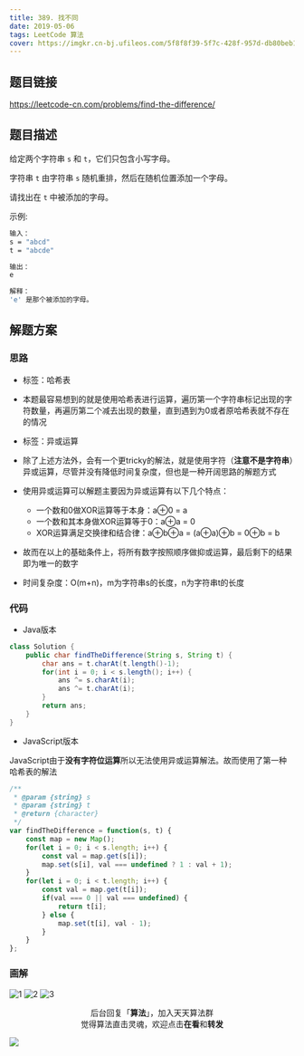 ```yaml
---
title: 389. 找不同
date: 2019-05-06
tags: LeetCode 算法
cover: https://imgkr.cn-bj.ufileos.com/5f8f8f39-5f7c-428f-957d-db80beb10799.png
---
```


## 题目链接

https://leetcode-cn.com/problems/find-the-difference/

## 题目描述

给定两个字符串 `s` 和 `t`，它们只包含小写字母。

字符串 `t` 由字符串 `s` 随机重排，然后在随机位置添加一个字母。

请找出在 `t` 中被添加的字母。

示例:

```bash
输入：
s = "abcd"
t = "abcde"

输出：
e

解释：
'e' 是那个被添加的字母。
```

## 解题方案

### 思路

- 标签：哈希表
- 本题最容易想到的就是使用哈希表进行运算，遍历第一个字符串标记出现的字符数量，再遍历第二个减去出现的数量，直到遇到为0或者原哈希表就不存在的情况

- 标签：异或运算
- 除了上述方法外，会有一个更tricky的解法，就是使用字符（**注意不是字符串**）异或运算，尽管并没有降低时间复杂度，但也是一种开阔思路的解题方式
- 使用异或运算可以解题主要因为异或运算有以下几个特点：
  - 一个数和0做XOR运算等于本身：a⊕0 = a
  - 一个数和其本身做XOR运算等于0：a⊕a = 0
  - XOR运算满足交换律和结合律：a⊕b⊕a = (a⊕a)⊕b = 0⊕b = b
- 故而在以上的基础条件上，将所有数字按照顺序做抑或运算，最后剩下的结果即为唯一的数字
- 时间复杂度：O(m+n)，m为字符串s的长度，n为字符串t的长度

### 代码

- Java版本

```Java
class Solution {
    public char findTheDifference(String s, String t) {
        char ans = t.charAt(t.length()-1);
        for(int i = 0; i < s.length(); i++) {
            ans ^= s.charAt(i);
            ans ^= t.charAt(i);
        }
        return ans;
    }
}
```

- JavaScript版本

JavaScript由于**没有字符位运算**所以无法使用异或运算解法。故而使用了第一种哈希表的解法

```JavaScript
/**
 * @param {string} s
 * @param {string} t
 * @return {character}
 */
var findTheDifference = function(s, t) {
    const map = new Map();
    for(let i = 0; i < s.length; i++) {
        const val = map.get(s[i]);
        map.set(s[i], val === undefined ? 1 : val + 1);
    }
    for(let i = 0; i < t.length; i++) {
        const val = map.get(t[i]);
        if(val === 0 || val === undefined) {
            return t[i];
        } else {
            map.set(t[i], val - 1);
        }
    }
};
```


### 画解

![1](https://imgkr.cn-bj.ufileos.com/2b34b5cc-08c8-40e2-96a2-1b927f76d926.png)
![2](https://imgkr.cn-bj.ufileos.com/6016e74d-754e-4c5d-98f4-11f91d160e79.png)
![3](https://imgkr.cn-bj.ufileos.com/5f8f8f39-5f7c-428f-957d-db80beb10799.png)


<span style="display:block;text-align:center;">后台回复「<strong>算法</strong>」，加入天天算法群</span>
<span style="display:block;text-align:center;">觉得算法直击灵魂，欢迎点击<strong>在看</strong>和<strong>转发</strong></span>

![](https://imgkr.cn-bj.ufileos.com/f3e6917b-991c-4ef5-a29a-bb5d9af1273a.gif)